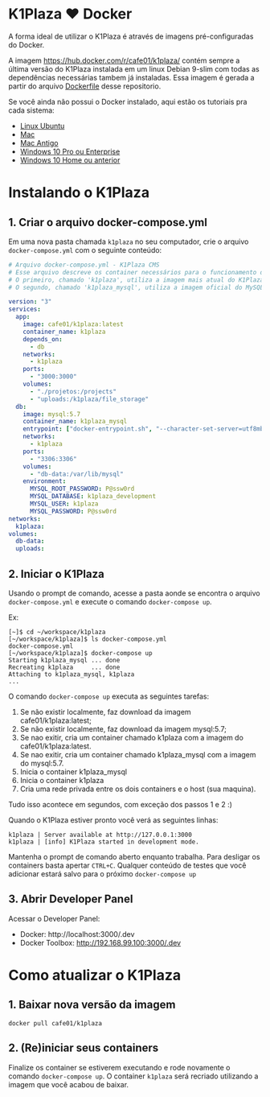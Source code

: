 
# K1Plaza ♥ Docker
A forma ideal de utilizar o K1Plaza é através de imagens pré-configuradas do Docker.

A imagem https://hub.docker.com/r/cafe01/k1plaza/ contém sempre a última versão do K1Plaza instalada em um linux Debian 9-slim com todas as dependências necessárias tambem já instaladas. Essa imagem é gerada a partir do arquivo [Dockerfile](./Dockerfile) desse repositorio.

Se você ainda não possui o Docker instalado, aqui estão os tutoriais pra cada sistema:
- [Linux Ubuntu](https://docs.docker.com/install/linux/docker-ce/ubuntu/#install-using-the-repository)
- [Mac](https://docs.docker.com/docker-for-mac/install/#install-and-run-docker-for-mac)
- [Mac Antigo](https://docs.docker.com/toolbox/toolbox_install_mac/)
- [Windows 10 Pro ou Enterprise](https://docs.docker.com/docker-for-windows/install/)
- [Windows 10 Home ou anterior](https://docs.docker.com/toolbox/toolbox_install_windows/)

# Instalando o K1Plaza

## 1. Criar o arquivo docker-compose.yml
Em uma nova pasta chamada `k1plaza` no seu computador, crie o arquivo `docker-compose.yml` com o seguinte conteúdo:

```yaml
# Arquivo docker-compose.yml - K1Plaza CMS
# Esse arquivo descreve os container necessários para o funcionamento do K1Plaza.
# O primeiro, chamado 'k1plaza', utiliza a imagem mais atual do K1Plaza (cafe01/k1plaza:latest).
# O segundo, chamado 'k1plaza_mysql', utiliza a imagem oficial do MySQL na versão 5.7 (mysql:5.7).

version: "3"
services:
  app:
    image: cafe01/k1plaza:latest
    container_name: k1plaza
    depends_on:
      - db
    networks:
      - k1plaza
    ports:
      - "3000:3000"
    volumes:
      - "./projetos:/projects"
      - "uploads:/k1plaza/file_storage"
  db:
    image: mysql:5.7
    container_name: k1plaza_mysql
    entrypoint: ["docker-entrypoint.sh", "--character-set-server=utf8mb4", "--collation-server=utf8mb4_unicode_ci"]
    networks:
      - k1plaza
    ports:
      - "3306:3306"
    volumes:
      - "db-data:/var/lib/mysql"
    environment:
      MYSQL_ROOT_PASSWORD: P@ssw0rd
      MYSQL_DATABASE: k1plaza_development
      MYSQL_USER: k1plaza
      MYSQL_PASSWORD: P@ssw0rd
networks:
  k1plaza:
volumes:
  db-data:
  uploads:
```

## 2. Iniciar o K1Plaza
Usando o prompt de comando, acesse a pasta aonde se encontra o arquivo `docker-compose.yml` e execute o comando `docker-compose up`.

Ex:
```
[~]$ cd ~/workspace/k1plaza
[~/workspace/k1plaza]$ ls docker-compose.yml
docker-compose.yml
[~/workspace/k1plaza]$ docker-compose up
Starting k1plaza_mysql ... done
Recreating k1plaza     ... done
Attaching to k1plaza_mysql, k1plaza
...
```
O comando `docker-compose up` executa as seguintes tarefas:
1. Se não existir localmente, faz download da imagem cafe01/k1plaza:latest;
2. Se não existir localmente, faz download da imagem mysql:5.7;
3. Se nao exitir, cria um container chamado k1plaza com a imagem do cafe01/k1plaza:latest.
4. Se nao exitir, cria um container chamado k1plaza_mysql com a imagem do mysql:5.7.
5. Inicia o container k1plaza_mysql
6. Inicia o container k1plaza
7. Cria uma rede privada entre os dois containers e o host (sua maquina).

Tudo isso acontece em segundos, com exceção dos passos 1 e 2 :)

Quando o K1Plaza estiver pronto você verá as seguintes linhas:
```
k1plaza | Server available at http://127.0.0.1:3000
k1plaza | [info] K1Plaza started in development mode.
```

Mantenha o prompt de comando aberto enquanto trabalha.
Para desligar os containers basta apertar `CTRL+C`. Qualquer conteúdo de testes que você adicionar estará salvo para o próximo `docker-compose up`

## 3. Abrir Developer Panel

Acessar o Developer Panel:
- Docker: http://localhost:3000/.dev
- Docker Toolbox: http://192.168.99.100:3000/.dev

# Como atualizar o K1Plaza

## 1. Baixar nova versão da imagem
```
docker pull cafe01/k1plaza
```

## 2. (Re)iniciar seus containers
Finalize os container se estiverem executando e rode novamente o comando `docker-compose up`.
O container `k1plaza` será recriado utilizando a imagem que você acabou de baixar.
